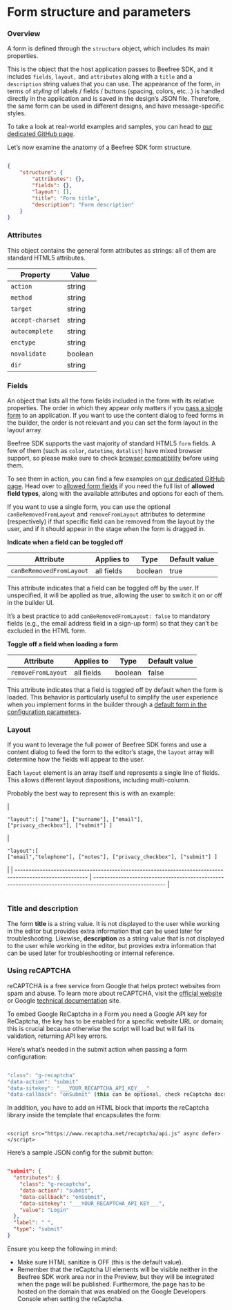 # Form structure and parameters

### Overview <a href="#overview" id="overview"></a>

A form is defined through the `structure` object, which includes its main properties.

This is the object that the host application passes to Beefree SDK, and it includes `fields`, `layout,` and `attributes` along with a `title` and a `description` string values that you can use. The appearance of the form, in terms of _styling_ of labels / fields / buttons (spacing, colors, etc…) is handled directly in the application and is saved in the design’s JSON file. Therefore, the same form can be used in different designs, and have message-specific styles.

To take a look at real-world examples and samples, you can head to [our dedicated GitHub page](https://dam.beefree.io/githubbeeforms).

Let’s now examine the anatomy of a Beefree SDK form structure.

```json

{
    "structure": {
        "attributes": {},
		"fields": {},
        "layout": [],
        "title": "Form title",
        "description": "Form description"
    }
}

```

### Attributes <a href="#attributes" id="attributes"></a>

This object contains the general form attributes as strings: all of them are standard HTML5 attributes.

| **Property**     | **Value** |
| ---------------- | --------- |
| `action`         | string    |
| `method`         | string    |
| `target`         | string    |
| `accept-charset` | string    |
| `autocomplete`   | string    |
| `enctype`        | string    |
| `novalidate`     | boolean   |
| `dir`            | string    |

### Fields <a href="#fields" id="fields"></a>

An object that lists all the form fields included in the form with its relative properties. The order in which they appear only matters if you [pass a single form](passing-forms-to-the-builder.md) to an application. If you want to use the content dialog to feed forms in the builder, the order is not relevant and you can set the form layout in the layout array.

Beefree SDK supports the vast majority of standard HTML5 `form` fields. A few of them (such as `color`, `datetime`, `datalist`) have mixed browser support, so please make sure to check [browser compatibility](https://caniuse.com/) before using them.

To see them in action, you can find a few examples on [our dedicated GitHub page](https://dam.beefree.io/githubbeeforms). Head over to [allowed form fields](allowed-form-fields.md) if you need the full list of **allowed field types**, along with the available attributes and options for each of them.

If you want to use a single form, you can use the optional `canBeRemovedFromLayout` and `removeFromLayout` attributes to determine (respectively) if that specific field can be removed from the layout by the user, and if it should appear in the stage when the form is dragged in.

**Indicate when a field can be toggled off**

| Attribute                | Applies to | Type    | Default value |
| ------------------------ | ---------- | ------- | ------------- |
| `canBeRemovedFromLayout` | all fields | boolean | true          |

This attribute indicates that a field can be toggled off by the user. If unspecified, it will be applied as true, allowing the user to switch it on or off in the builder UI.

It’s a best practice to add `canBeRemovedFromLayout: false` to mandatory fields (e.g., the email address field in a sign-up form) so that they can’t be excluded in the HTML form.

**Toggle off a field when loading a form**

| Attribute          | Applies to | Type    | Default value |
| ------------------ | ---------- | ------- | ------------- |
| `removeFromLayout` | all fields | boolean | false         |

This attribute indicates that a field is toggled off by default when the form is loaded. This behavior is particularly useful to simplify the user experience when you implement forms in the builder through a [default form in the configuration parameters](passing-forms-to-the-builder.md).

### Layout <a href="#layout" id="layout"></a>

If you want to leverage the full power of Beefree SDK forms and use a content dialog to feed the form to the editor’s stage, the `layout` array will determine how the fields will appear to the user.

Each `layout` element is an array itself and represents a single line of fields. This allows different layout dispositions, including multi-column.

Probably the best way to represent this is with an example:

| <pre><code>"layout":[
["name"],
["surname"],
["email"],
["privacy_checkbox"],
["submit"]
]
</code></pre> | <pre><code>"layout":[
["email","telephone"],
["notes"],
["privacy_checkbox"],
["submit"]
]
</code></pre> |
| -------------------------------------------------------------------------------------------------------- | -------------------------------------------------------------------------------------------------------- |

<figure><img src="https://docs.beefree.io/wp-content/uploads/2020/03/forms-layout.png" alt=""><figcaption></figcaption></figure>

### Title and description <a href="#title-and-description" id="title-and-description"></a>

The form **title** is a string value. It is not displayed to the user while working in the editor but provides extra information that can be used later for troubleshooting. Likewise, **description** as a string value that is not displayed to the user while working in the editor, but provides extra information that can be used later for troubleshooting or internal reference.

### Using reCAPTCHA <a href="#using-recaptcha" id="using-recaptcha"></a>

reCAPTCHA is a free service from Google that helps protect websites from spam and abuse. To learn more about reCAPTCHA, visit the [official website](https://www.google.com/recaptcha/about/) or Google [technical documentation](https://developers.google.com/recaptcha/) site.

To embed Google ReCaptcha in a Form you need a Google API key for ReCaptcha, the key has to be enabled for a specific website URL or domain; this is crucial because otherwise the script will load but will fail its validation, returning API key errors.

Here’s what’s needed in the submit action when passing a form configuration:

```javascript

"class": "g-recaptcha"
"data-action": "submit"
"data-sitekey": "___YOUR_RECAPTCHA_API_KEY___"
"data-callback": "onSubmit" (this can be optional, check reCaptcha docs)

```

In addition, you have to add an HTML block that imports the reCaptcha library inside the template that encapsulates the form:

```markup

<script src="https://www.recaptcha.net/recaptcha/api.js" async defer></script>

```

Here’s a sample JSON config for the submit button:

```json

"submit": {
  "attributes": {
    "class": "g-recaptcha",
    "data-action": "submit",
    "data-callback": "onSubmit",
    "data-sitekey": "___YOUR_RECAPTCHA_API_KEY___",
    "value": "Login"
  },
  "label": " ",
  "type": "submit"
}

```

Ensure you keep the following in mind:

* Make sure HTML sanitize is OFF (this is the default value).
* Remember that the reCaptcha UI elements will be visible neither in the Beefree SDK work area nor in the Preview, but they will be integrated when the page will be published. Furthermore, the page has to be hosted on the domain that was enabled on the Google Developers Console when setting the reCaptcha.
